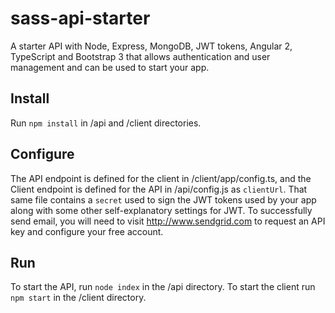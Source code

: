 # sass-api-starter
A starter API with Node, Express, MongoDB, JWT tokens, Angular 2, TypeScript and Bootstrap 3 that allows authentication and user management and can be used to start your app.

## Install
Run `npm install` in /api and /client directories.

## Configure
The API endpoint is defined for the client in /client/app/config.ts, and the Client endpoint is defined for the API in /api/config.js as `clientUrl`. That same file contains a `secret` used to sign the JWT tokens used by your app along with some other self-explanatory settings for JWT. To successfully send email, you will need to visit http://www.sendgrid.com to request an API key and configure your free account.

## Run
To start the API, run `node index` in the /api directory.
To start the client run `npm start` in the /client directory.


